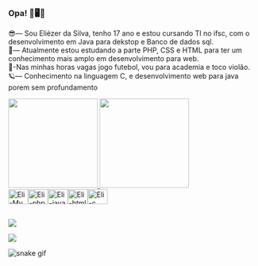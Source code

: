 ### Opa! 👋🖥️🎸

😎— Sou Eliézer da Silva, tenho 17 ano e estou cursando TI no ifsc, com o desenvolvimento em Java para dekstop e Banco de dados sql. <br>
🤟— Atualmente  estou estudando a parte PHP, CSS e HTML  para ter um conhecimento mais amplo em desenvolvimento para web.<br>
💪-Nas minhas horas vagas jogo futebol, vou para academia e toco violão.<br>
🪐— Conhecimento na linguagem C, e desenvolvimento web para java porem sem profundamento<br>
<div >
  <a href="https://github.com/eliezerdasilva">
  <img height="180em" src="https://github-readme-stats.vercel.app/api?username=eliezerdasilva&show_icons=true&theme=dracula&include_all_commits=true&count_private=true"/>
  <img height="180em" src="https://github-readme-stats.vercel.app/api/top-langs/?username=eliezerdasilva&layout=compact&langs_count=7&theme=dracula"/>
</div>
<img align="center" alt="Eli-My" height="30" width="40" src="https://cdn.jsdelivr.net/gh/devicons/devicon/icons/mysql/mysql-original.svg" ><img align="center" alt="Eli-php" height="30" width="40" src="https://cdn.jsdelivr.net/gh/devicons/devicon/icons/php/php-original.svg" ><img align="center" alt="Eli-java" height="30" width="40" src="https://cdn.jsdelivr.net/gh/devicons/devicon/icons/java/java-original.svg" ><img align="center" alt="Eli-html" height="30" width="40" src="https://cdn.jsdelivr.net/gh/devicons/devicon/icons/html5/html5-original.svg" ><img align="center" alt="Eli-c" height="30" width="40" src="https://cdn.jsdelivr.net/gh/devicons/devicon/icons/c/c-original.svg" >


 ##
<div> 
 
  <a href="https://www.instagram.com/3liezer_li/" target="_blank"><img src="https://img.shields.io/badge/-Instagram-%23E4405F?style=for-the-badge&logo=instagram&logoColor=white" target="_blank">
  
  <a href="https://www.linkedin.com/in/eli%C3%A9zer-silva-835b45242/" target="_blank"><img src="https://img.shields.io/badge/-LinkedIn-%230077B5?style=for-the-badge&logo=linkedin&logoColor=white" target="_blank"></a> 
 
  
![snake gif](https://github.com/eliezerdasilva/eliezerdasilva./blob/output/github-contribution-grid-snake.svg)
  </div>
